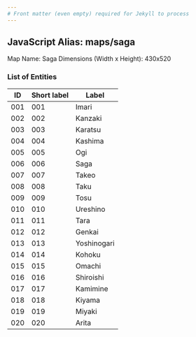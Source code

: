 ```yaml
---
# Front matter (even empty) required for Jekyll to process
---
```


## JavaScript Alias: maps/saga

Map Name: Saga
Dimensions (Width x Height): 430x520





### List of Entities

ID | Short label | Label
---|---|---|
001|001|Imari
002|002|Kanzaki
003|003|Karatsu
004|004|Kashima
005|005|Ogi
006|006|Saga
007|007|Takeo
008|008|Taku
009|009|Tosu
010|010|Ureshino
011|011|Tara
012|012|Genkai
013|013|Yoshinogari
014|014|Kohoku
015|015|Omachi
016|016|Shiroishi
017|017|Kamimine
018|018|Kiyama
019|019|Miyaki
020|020|Arita